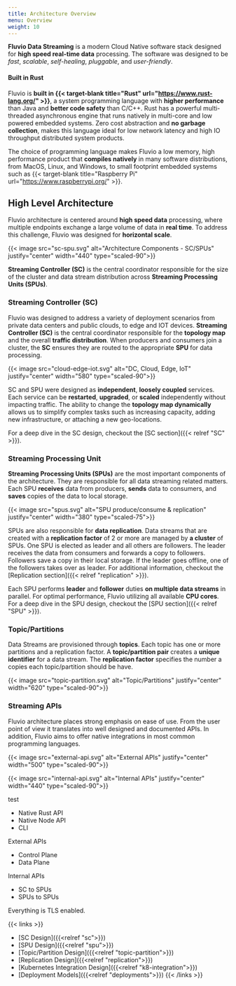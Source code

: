 ```yaml
---
title: Architecture Overview
menu: Overview
weight: 10
---
```


**Fluvio Data Streaming** is a modern Cloud Native software stack designed for **high speed real-time data** processing. The software was designed to be _fast_, _scalable_, _self-healing_, _pluggable_, and _user-friendly_.

#### Built in Rust

Fluvio is **built in {{< target-blank title="Rust" url="https://www.rust-lang.org/" >}}**, a system programming language with **higher performance** than Java and **better code safety** than C/C++. Rust has a powerful multi-threaded asynchronous engine that runs natively in multi-core and low powered embedded systems. Zero cost abstraction and **no garbage collection**, makes this language ideal for low network latency and high IO throughput distributed system products.

The choice of programming language makes Fluvio a low memory, high performance product that **compiles natively** in many software distributions, from MacOS, Linux, and Windows, to small footprint embedded systems such as {{< target-blank title="Raspberry Pi" url="https://www.raspberrypi.org/" >}}.


## High Level Architecture

Fluvio architecture is centered around **high speed data** processing, where multiple endpoints exchange a large volume of data in **real time**. To address this challenge, Fluvio was designed for **horizontal scale**.

{{< image src="sc-spu.svg" alt="Architecture Components - SC/SPUs" justify="center" width="440" type="scaled-90">}}

**Streaming Controller (SC)** is the central coordinator responsible for the size of the cluster and data stream distribution across **Streaming Processing Units (SPUs)**.

 
### Streaming Controller (SC)

Fluvio was designed to address a variety of deployment scenarios from private data centers and public clouds, to edge and IOT devices. **Streaming Controller (SC)** is the central coordinator responsible for the **topology map** and the overall **traffic distribution**.
When producers and consumers join a cluster, the **SC** ensures they are routed to the appropriate **SPU** for data processing.

{{< image src="cloud-edge-iot.svg" alt="DC, Cloud, Edge, IoT" justify="center" width="580" type="scaled-90">}}

SC and SPU were designed as **independent**, **loosely coupled** services. Each service can be **restarted**, **upgraded**, or **scaled** independently without impacting traffic. The ability to change the **topology map dynamically** allows us to simplify complex tasks such as increasing capacity, adding new infrastructure, or attaching a new geo-locations.

For a deep dive in the SC design, checkout the [SC section]({{< relref "SC" >}}).


### Streaming Processing Unit

**Streaming Processing Units (SPUs)** are the most important components of the architecture. They are responsible for all data streaming related matters. Each SPU **receives** data from producers, **sends** data to consumers, and **saves** copies of the data to local storage.

{{< image src="spus.svg" alt="SPU produce/consume & replication" justify="center" width="380" type="scaled-75">}}

SPUs are also responsible for **data replication**. Data streams that are created with a __replication factor__ of 2 or more are managed by __a cluster__ of SPUs. One SPU is elected as leader and all others are followers. The leader receives the data from consumers and forwards a copy to followers. Followers save a copy in their local storage. If the leader goes offline, one of the followers takes over as leader. For additional information, checkout the [Replication section]({{< relref "replication" >}}).

Each SPU performs **leader** and **follower** duties **on multiple data streams** in parallel. For optimal performance, Fluvio utilizing all available **CPU cores**. 
For a deep dive in the SPU design, checkout the [SPU section]({{< relref "SPU" >}}).

### Topic/Partitions

Data Streams are provisioned through **topics**. Each topic has one or more partitions and a replication factor. A **topic/partition pair** creates a **unique identifier** for a data stream. The **replication factor** specifies the number a copies each topic/partition should be have.

{{< image src="topic-partition.svg" alt="Topic/Partitions" justify="center" width="620" type="scaled-90">}}



### Streaming APIs

Fluvio architecture places strong emphasis on ease of use. From the user point of view it translates into well designed and documented APIs.
In addition, Fluvio aims to offer native integrations in most common programming languages.

{{< image src="external-api.svg" alt="External APIs" justify="center" width="500" type="scaled-90">}}


{{< image src="internal-api.svg" alt="Internal APIs" justify="center" width="440" type="scaled-90">}}

test


* Native Rust API
* Native Node API
* CLI

External APIs

* Control Plane
* Data Plane

Internal APIs

* SC to SPUs
* SPUs to SPUs

Everything is TLS enabled.

{{< links >}}
* [SC Design]({{<relref "sc">}})
* [SPU Design]({{<relref "spu">}})
* [Topic/Partition Design]({{<relref "topic-partition">}})
* [Replication Design]({{<relref "replication">}})
* [Kubernetes Integration Design]({{<relref "k8-integration">}})
* [Deployment Models]({{<relref "deployments">}})
{{< /links >}} 
